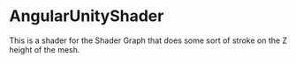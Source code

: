# AngularUnityShader
This is a shader for the Shader Graph that does some sort of stroke on the Z height of the mesh.
